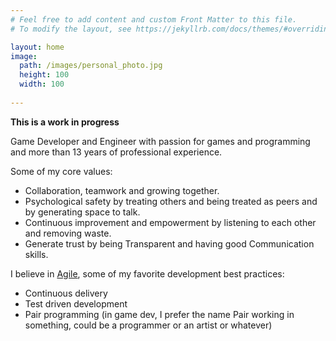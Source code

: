 ```yaml
---
# Feel free to add content and custom Front Matter to this file.
# To modify the layout, see https://jekyllrb.com/docs/themes/#overriding-theme-defaults

layout: home
image:
  path: /images/personal_photo.jpg
  height: 100
  width: 100
  
---
```


**This is a work in progress**

<!-- The idea here is to show who am I and what I stand for in terms of game development and engineering and what are my main skills -->

Game Developer and Engineer with passion for games and programming and more than 13 years of professional experience.

Some of my core values:

* Collaboration, teamwork and growing together.
* Psychological safety by treating others and being treated as peers and by generating space to talk.
* Continuous improvement and empowerment by listening to each other and removing waste.
* Generate trust by being Transparent and having good Communication skills.

<!-- 
My skills

* Focus
* Analytic
* Hard work
-->

I believe in [Agile](http://agilemanifesto.org/), some of my favorite development best practices:

* Continuous delivery
* Test driven development
* Pair programming (in game dev, I prefer the name Pair working in something, could be a programmer or an artist or whatever)